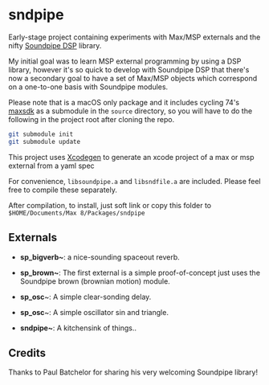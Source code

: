 # sndpipe

Early-stage project containing experiments with Max/MSP externals and the nifty [Soundpipe DSP](https://github.com/PaulBatchelor/Soundpipe) library.

My initial goal was to learn MSP external programming by using a DSP library, however it's so quick to develop with Soundpipe DSP that there's now a secondary goal to have a set of Max/MSP objects which correspond on a one-to-one basis with Soundpipe modules.

Please note that is a macOS only package and it includes cycling 74's [maxsdk](https://github.com/Cycling74/max-sdk) as a submodule in the `source` directory, so you will have to do the following in the project root after cloning the repo.

```bash
git submodule init
git submodule update
```

This project uses [Xcodegen](https://github.com/yonaskolb/XcodeGen) to generate an xcode project of a max or msp external from a yaml spec

For convenience, `libsoundpipe.a` and `libsndfile.a` are included. Please feel free to compile these separately.

After compilation, to install, just soft link or copy this folder to `$HOME/Documents/Max 8/Packages/sndpipe`

## Externals

- **sp_bigverb~**: a nice-sounding spaceout reverb.

- **sp_brown~**: The first external is a simple proof-of-concept just uses the Soundpipe brown (brownian motion) module.

- **sp_osc**~: A simple clear-sonding delay.

- **sp_osc**~: A simple oscillator sin and triangle.

- **sndpipe~**: A kitchensink of things..

## Credits

Thanks to Paul Batchelor for sharing his very welcoming Soundpipe library!
